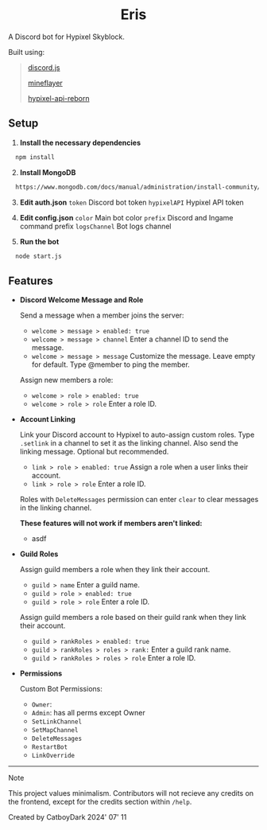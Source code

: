 <h1 align="center">
Eris
</h1>

A Discord bot for Hypixel Skyblock.

Built using:

> [discord.js](https://github.com/discordjs/guide)
>
> [mineflayer](https://github.com/PrismarineJS/mineflayer)
>
> [hypixel-api-reborn](https://github.com/Hypixel-API-Reborn/hypixel-api-reborn)

## Setup

1. **Install the necessary dependencies**

```bash
  npm install
```

2. **Install MongoDB**

```bash
  https://www.mongodb.com/docs/manual/administration/install-community/
```

3. **Edit auth.json**
`token` Discord bot token
`hypixelAPI` Hypixel API token

4. **Edit config.json**
`color` Main bot color
`prefix` Discord and Ingame command prefix
`logsChannel` Bot logs channel

5. **Run the bot**
```bash
  node start.js
```

## Features

- **Discord Welcome Message and Role**

	Send a message when a member joins the server:
	- `welcome > message > enabled: true`
	- `welcome > message > channel` Enter a channel ID to send the message.
	- `welcome > message > message` Customize the message. Leave empty for default. Type @member to ping the member.

	Assign new members a role:
	- `welcome > role > enabled: true`
	- `welcome > role > role` Enter a role ID.

- **Account Linking**

	Link your Discord account to Hypixel to auto-assign custom roles.
	Type `.setlink` in a channel to set it as the linking channel. Also send the linking message. Optional but recommended.
	- `link > role > enabled: true` Assign a role when a user links their account.
	- `link > role > role` Enter a role ID.

	Roles with `DeleteMessages` permission can enter `clear` to clear messages in the linking channel.

	**These features will not work if members aren't linked:**
	- asdf

- **Guild Roles**

	Assign guild members a role when they link their account.
	- `guild > name` Enter a guild name.
	- `guild > role > enabled: true`
 	- `guild > role > role` Enter a role ID.

	Assign guild members a role based on their guild rank when they link their account.
	- `guild > rankRoles > enabled: true`
	- `guild > rankRoles > roles > rank:` Enter a guild rank name.
	- `guild > rankRoles > roles > role` Enter a role ID.

 - **Permissions**

   	Custom Bot Permissions:
   	- `Owner`:
   	- `Admin`: has all perms except Owner
   	- `SetLinkChannel`
	- `SetMapChannel`
   	- `DeleteMessages`
   	- `RestartBot`
   	- `LinkOverride`

---

> [!NOTE]
> This project values minimalism.
> Contributors will not recieve any credits on the frontend, except for the credits section within `/help`.

Created by CatboyDark
2024' 07' 11
